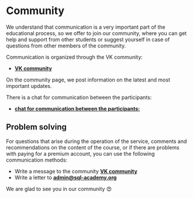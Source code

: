 # Community

We understand that communication is a very important part of the educational process, so we offer to join our community, where
you can get help and support from other students or suggest yourself in case of questions from other members of the community.

Communication is organized through the VK community:

- **<a href="https://vk.com/sqlacademy" target="_blank">VK community</a>**

On the community page, we post information on the latest and most important updates.

There is a chat for communication between the participants:

- **<a href="https://vk.me/join/y/IAK_wStur/l1LcaoxiT/0CTPpktaD/WJM=" target="_blank">chat for communication between the participants: </a>**

## Problem solving

For questions that arise during the operation of the service, comments and recommendations on the content of the course, or if there are problems with paying for a premium account, you can use
the following communication methods:

- Write a message to the community
  **<a href="https://vk.com/sqlacademy" target="_blank"> VK community</a>**
- Write a letter to
  **[admin@sql-academy.org](mailto:admin@sql-academy.org)**

We are glad to see you in our community 😍
